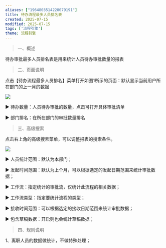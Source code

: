 ```yaml
---
aliases: ["1964803514228079191"]
title: 待办流程最多人员排名表
created: 2025-07-15
modified: 2025-07-15
tags: ['流程引擎']
theme: 流程引擎
---
```


> 一、概述

待办审批最多人员排名表是用来统计人员待办审批数量的报表

> 二、页面说明

点击【待办流程最多人员排名】菜单打开如图1所示的页面：默认显示当前用户所在部门的上一月的数据

![](https://myhelpdoc.oss-cn-heyuan.aliyuncs.com/mdimages/25f4725fe866afb8c39511f4f2107993.jpg)

▶ 待办数量：人员待办审批的数量，点击可打开具体审批清单

▶ 部门排名：在所在部门的审批数量排名

> 三、高级搜索

点击右上角的高级搜素菜单，可以调整报表的搜索条件。

![](https://myhelpdoc.oss-cn-heyuan.aliyuncs.com/mdimages/f4a0b0c58e8e0789a478143c7c2ae0e0.jpg)

▶ 人员统计范围：默认为本部门；

▶ 发起时间范围：默认为上个月，可以根据选定的发起日期范围来统计审批数据；

▶ 工作流：指定统计的审批流，仅统计此流程的相关数据；

▶ 工作流类型：指定要统计流程的类型；

▶ 接收时间范围：可以根据选定的接收日期范围来统计审批数据；

▶ 包含草稿数据：开启则也会统计草稿数据；

> 四、规则说明

1、离职人员的数据做统计，不做特殊处理；

